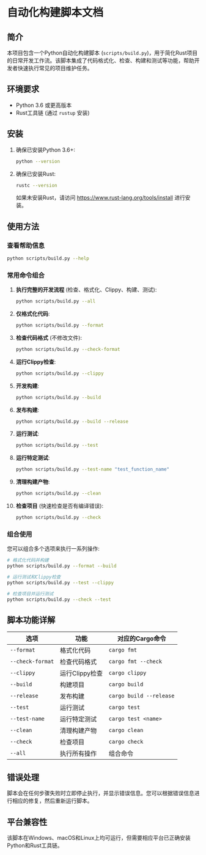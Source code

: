 # 自动化构建脚本文档

## 简介

本项目包含一个Python自动化构建脚本 (`scripts/build.py`)，用于简化Rust项目的日常开发工作流。该脚本集成了代码格式化、检查、构建和测试等功能，帮助开发者快速执行常见的项目维护任务。

## 环境要求

- Python 3.6 或更高版本
- Rust工具链 (通过 `rustup` 安装)

## 安装

1. 确保已安装Python 3.6+:
   ```bash
   python --version
   ```

2. 确保已安装Rust:
   ```bash
   rustc --version
   ```
   如果未安装Rust，请访问 https://www.rust-lang.org/tools/install 进行安装。

## 使用方法

### 查看帮助信息

```bash
python scripts/build.py --help
```

### 常用命令组合

1. **执行完整的开发流程** (检查、格式化、Clippy、构建、测试):
   ```bash
   python scripts/build.py --all
   ```

2. **仅格式化代码**:
   ```bash
   python scripts/build.py --format
   ```

3. **检查代码格式** (不修改文件):
   ```bash
   python scripts/build.py --check-format
   ```

4. **运行Clippy检查**:
   ```bash
   python scripts/build.py --clippy
   ```

5. **开发构建**:
   ```bash
   python scripts/build.py --build
   ```

6. **发布构建**:
   ```bash
   python scripts/build.py --build --release
   ```

7. **运行测试**:
   ```bash
   python scripts/build.py --test
   ```

8. **运行特定测试**:
   ```bash
   python scripts/build.py --test-name "test_function_name"
   ```

9. **清理构建产物**:
   ```bash
   python scripts/build.py --clean
   ```

10. **检查项目** (快速检查是否有编译错误):
    ```bash
    python scripts/build.py --check
    ```

### 组合使用

您可以组合多个选项来执行一系列操作:

```bash
# 格式化代码并构建
python scripts/build.py --format --build

# 运行测试和Clippy检查
python scripts/build.py --test --clippy

# 检查项目并运行测试
python scripts/build.py --check --test
```

## 脚本功能详解

| 选项 | 功能 | 对应的Cargo命令 |
|------|------|----------------|
| `--format` | 格式化代码 | `cargo fmt` |
| `--check-format` | 检查代码格式 | `cargo fmt --check` |
| `--clippy` | 运行Clippy检查 | `cargo clippy` |
| `--build` | 构建项目 | `cargo build` |
| `--release` | 发布构建 | `cargo build --release` |
| `--test` | 运行测试 | `cargo test` |
| `--test-name` | 运行特定测试 | `cargo test <name>` |
| `--clean` | 清理构建产物 | `cargo clean` |
| `--check` | 检查项目 | `cargo check` |
| `--all` | 执行所有操作 | 组合命令 |

## 错误处理

脚本会在任何步骤失败时立即停止执行，并显示错误信息。您可以根据错误信息进行相应的修复，然后重新运行脚本。

## 平台兼容性

该脚本在Windows、macOS和Linux上均可运行，但需要相应平台已正确安装Python和Rust工具链。